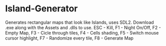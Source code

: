 # Island-Generator
Generates rectangular maps that look like Islands, uses SDL2.
Download .exe along with the Assets and .dlls to use.
ESC - Kill,
F1 - Night On/Off,
F2 - Empty Map,
F3 - Cicle through tiles,
F4 - Cells shading,
F5 - Switch mouse cursor highlight,
F7 - Randomize every tile,
F8 - Generate Map

